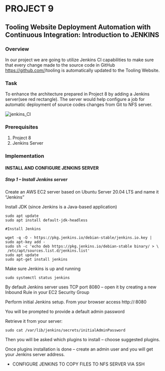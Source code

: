 # PROJECT 9
## Tooling Website Deployment Automation with Continuous Integration: Introduction to JENKINS
### Overview
In our project we are going to utilize Jenkins CI capabilities to make sure that every change made to the source code in GitHub https://github.com/<yourname>/tooling is automatically updated to the Tooling Website.

### Task
To enhance the architecture prepared in Project 8 by adding a Jenkins server(see red rectangle). The server would help configure a job for  automatic deployment of  source codes changes from Git to NFS server.

![jenkins_CI](https://github.com/ettebaDwop/Darey_Project9/assets/7973831/0fdfdb75-85be-4d14-b138-d453257cbea0)

### Prerequisites

1. Project 8
2. Jenkins Server

### Implementation

#### INSTALL AND CONFIGURE JENKINS SERVER
##### Step 1 – Install Jenkins server
Create an AWS EC2 server based on Ubuntu Server 20.04 LTS and name it “Jenkins”


Install JDK (since Jenkins is a Java-based application)
```
sudo apt update
sudo apt install default-jdk-headless

#Install Jenkins

wget -q -O - https://pkg.jenkins.io/debian-stable/jenkins.io.key | sudo apt-key add -
sudo sh -c 'echo deb https://pkg.jenkins.io/debian-stable binary/ > \
 /etc/apt/sources.list.d/jenkins.list'
sudo apt update
sudo apt-get install jenkins
```

Make sure Jenkins is up and running

`sudo systemctl status jenkins`

By default Jenkins server uses TCP port 8080 – open it by creating a new Inbound Rule in your EC2 Security Group
        

Perform initial Jenkins setup.
From your browser access http://<Jenkins-Server-Public-IP-Address-or-Public-DNS-Name>:8080

You will be prompted to provide a default admin password

 

Retrieve it from your server:

`sudo cat /var/lib/jenkins/secrets/initialAdminPassword`

Then you will be asked which plugins to install – choose suggested plugins.

 

Once plugins installation is done – create an admin user and you will get your Jenkins server address.



- CONFIGURE JENKINS TO COPY FILES TO NFS SERVER VIA SSH


